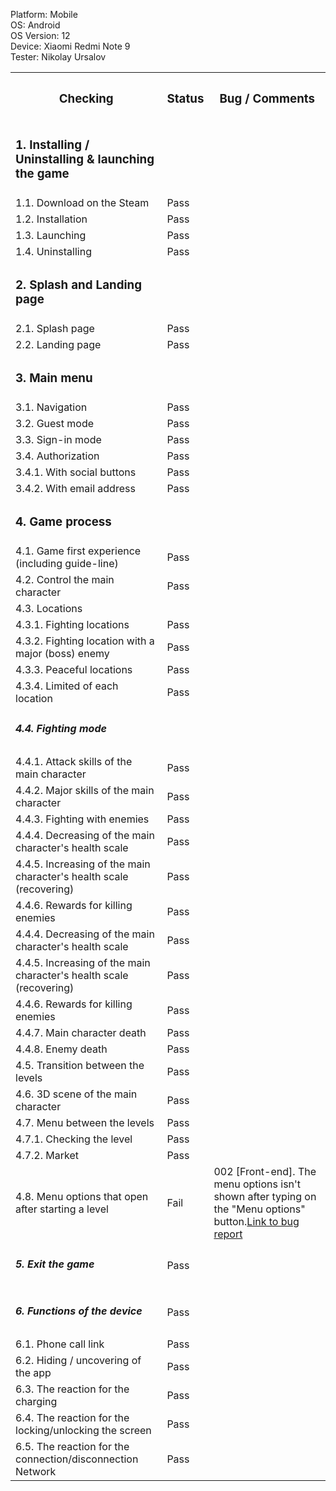 


  Platform: Mobile<br>
  OS: Android<br> 
  OS Version: 12<br>
  Device: Xiaomi Redmi Note 9<br>
  Tester: Nikolay Ursalov<br>



<table>

<tr>
  <th colspan="2"><h3>Checking</h3></th>
  <th><h3>Status</h3></th>
  <th><h3>Bug / Comments</h3></th>
</tr>

<tr>
  <td colspan="2"><h3>1. Installing / Uninstalling & launching the game</h3></td>
  <td></td>
  <td></td>
</tr>
<tr>
  <td colspan="2">1.1. Download on the Steam</td>
  <td>Pass</td>
  <td></td>
</tr>
<tr>
  <td colspan="2">1.2. Installation</td>
  <td>Pass</td>
  <td></td>
</tr>
<tr>
  <td colspan="2">1.3. Launching</td>
  <td>Pass</td>
  <td></td>
</tr>
<tr>
  <td colspan="2">1.4. Uninstalling</td>
  <td>Pass</td>
  <td></td>
</tr>

<tr>
  <td colspan="2"><h3>2. Splash and Landing page</h3></td>
  <td></td>
  <td></td>
</tr>
<tr>
  <td colspan="2">2.1. Splash page</td>
  <td>Pass</td>
  <td></td>
</tr>
<tr>
  <td colspan="2">2.2. Landing page</td>
  <td>Pass</td>
  <td></td>
</tr>

<tr>
  <td colspan="2"><h3>3. Main menu</h3></td>
  <td></td>
  <td></td>
</tr>
<tr>
  <td colspan="2">3.1. Navigation</td>
  <td>Pass</td>
  <td></td>
</tr>
<tr>
  <td colspan="2">3.2. Guest mode</td>
  <td>Pass</td>
  <td></td>
</tr>
<tr>
  <td colspan="2">3.3. Sign-in mode</td>
  <td>Pass</td>
  <td></td>
</tr>
<tr>
  <td colspan="2">3.4. Authorization</td>
  <td>Pass</td>
  <td></td>
</tr>
<tr>
  <td colspan="2">3.4.1. With social buttons</td>
  <td>Pass</td>
  <td></td>
</tr>
<tr>
  <td colspan="2">3.4.2. With email address</td>
  <td>Pass</td>
  <td></td>
</tr>


<tr>
  <td colspan="2"><h3>4. Game process</h3></td>
  <td></td>
  <td></td>
</tr>
<tr>
  <td colspan="2">4.1. Game first experience (including guide-line)</td>
  <td>Pass</td>
  <td></td>
</tr>
<tr>
  <td colspan="2">4.2. Control the main character</td>
  <td>Pass</td>
  <td></td>
</tr>
<tr>
  <td colspan="2">4.3. Locations</td>
  <td></td>
  <td></td>
</tr>
<tr>
  <td colspan="2">4.3.1. Fighting locations</td>
  <td>Pass</td>
  <td></td>
</tr>
<tr>
  <td colspan="2">4.3.2. Fighting location with a major (boss) enemy</td>
  <td>Pass</td>
  <td></td>
</tr>
<tr>
  <td colspan="2">4.3.3. Peaceful locations</td>
  <td>Pass</td>
  <td></td>
</tr>
<tr>
  <td colspan="2">4.3.4. Limited of each location</td>
  <td>Pass</td>
  <td></td>
</tr>

 <tr>
  <td colspan="2"><h5>4.4. Fighting mode</h5></td>
  <td></td>
  <td></td>
</tr>
<tr>
  <td colspan="2">4.4.1. Attack skills of the main character</td>
  <td>Pass</td>
  <td></td>
</tr>
<tr>
  <td colspan="2">4.4.2. Major skills of the main character</td>
  <td>Pass</td>
  <td></td>
</tr>
<tr>
  <td colspan="2">4.4.3. Fighting with enemies</td>
  <td>Pass</td>
  <td></td>
</tr>
<tr>
  <td colspan="2">4.4.4. Decreasing of the main character's health scale</td>
  <td>Pass</td>
  <td></td>
</tr>
<tr>
  <td colspan="2">4.4.5. Increasing of the main character's health scale (recovering)</td>
  <td>Pass</td>
  <td></td>
</tr>
<tr>
  <td colspan="2">4.4.6. Rewards for killing enemies</td>
  <td>Pass</td>
  <td></td>
</tr>
<tr>
  <td colspan="2">4.4.4. Decreasing of the main character's health scale</td>
  <td>Pass</td>
  <td></td>
</tr>
<tr>
  <td colspan="2">4.4.5. Increasing of the main character's health scale (recovering)</td>
  <td>Pass</td>
  <td></td>
</tr>
<tr>
  <td colspan="2">4.4.6. Rewards for killing enemies</td>
  <td>Pass</td>
  <td></td>
</tr>
<tr>
  <td colspan="2">4.4.7. Main character death</td>
  <td>Pass</td>
  <td></td>
</tr>
<tr>
  <td colspan="2">4.4.8. Enemy death</td>
  <td>Pass</td>
  <td></td>
</tr>
<tr>
  <td colspan="2">4.5. Transition between the levels</td>
  <td>Pass</td>
  <td></td>
</tr>
<tr>
  <td colspan="2">4.6. 3D scene of the main character</td>
  <td>Pass</td>
  <td></td>
</tr>
<tr>
  <td colspan="2">4.7. Menu between the levels</td>
  <td>Pass</td>
  <td></td>
</tr>
<tr>
  <td colspan="2">4.7.1. Checking the level</td>
  <td>Pass</td>
  <td></td>
</tr>
<tr>
  <td colspan="2">4.7.2. Market</td>
  <td>Pass</td>
  <td></td>
</tr>
<tr>
  <td colspan="2">4.8. Menu options that open after starting a level</td>
  <td>Fail</td>
  <td>002 [Front-end]. The menu options isn't shown after typing on the "Menu options" button.<a href="https://docs.google.com/spreadsheets/d/1Q6PNKGGeixaVTmwg2hciz47wQe3_69rk/edit?usp=drive_link&ouid=102064553302234595178&rtpof=true&sd=true">Link to bug report</a></td>
</tr>
<tr>
  <td colspan="2"><h5>5. Exit the game</h5></td>
  <td>Pass</td>
  <td></td>
</tr>

<tr>
  <td colspan="2"><h5>6. Functions of the device</h5></td>
  <td>Pass</td>
  <td></td>
</tr>
<tr>
  <td colspan="2">6.1. Phone call link</td>
  <td>Pass</td>
  <td></td>
</tr>
<tr>
  <td colspan="2">6.2. Hiding / uncovering of the app</td>
  <td>Pass</td>
  <td></td>
</tr>
<tr>
  <td colspan="2">6.3. The reaction for the charging</td>
  <td>Pass</td>
  <td></td>
</tr>
<tr>
  <td colspan="2">6.4. The reaction for the locking/unlocking the screen</td>
  <td>Pass</td>
  <td></td>
</tr>
<tr>
  <td colspan="2">6.5. The reaction for the connection/disconnection Network</td>
  <td>Pass</td>
  <td></td>
</tr>


</table>

